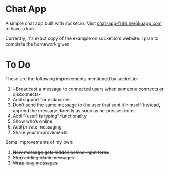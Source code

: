 # Chat App

A simple chat app built with socket.io. Visit [chat-app-fr48.herokuapp.com](http://chat-app-fr48.herokuapp.com/) to have a look.

Currently, it's exact copy of the example on socket.io's website. I plan to complete the homework given.

# To Do

These are the following improvements mentioned by socket.io:

1. ~Broadcast a message to connected users when someone connects or disconnects~
2. Add support for nicknames
3. Don’t send the same message to the user that sent it himself. Instead, append the message directly as soon as he presses enter.
4. Add “{user} is typing” functionality
5. Show who’s online
6. Add private messaging
7. Share your improvements!

Some improvements of my own:

1. ~~New message gets hidden behind input form.~~
2. ~~Stop adding blank messages.~~
3. ~~Wrap long messages.~~
